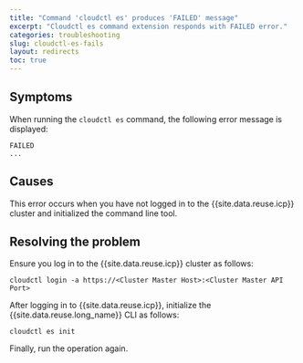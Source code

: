 ```yaml
---
title: "Command 'cloudctl es' produces 'FAILED' message"
excerpt: "Cloudctl es command extension responds with FAILED error."
categories: troubleshooting
slug: cloudctl-es-fails
layout: redirects
toc: true
---
```


## Symptoms

When running the `cloudctl es` command, the following error message is displayed:

```
FAILED
...
```

## Causes

This error occurs when you have not logged in to the {{site.data.reuse.icp}} cluster and initialized the command line tool.

## Resolving the problem

Ensure you log in to the {{site.data.reuse.icp}} cluster as follows:

```
cloudctl login -a https://<Cluster Master Host>:<Cluster Master API Port>
```

After logging in to {{site.data.reuse.icp}}, initialize the {{site.data.reuse.long_name}} CLI as follows:

```
cloudctl es init
```

Finally, run the operation again.
